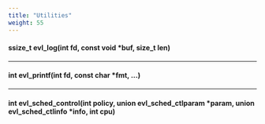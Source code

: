```yaml
---
title: "Utilities"
weight: 55
---
```


#### ssize_t evl_log(int fd, const void *buf, size_t len)

---

#### int evl_printf(int fd, const char *fmt, ...)

---

#### int evl_sched_control(int policy, union evl_sched_ctlparam *param, union evl_sched_ctlinfo *info, int cpu)
